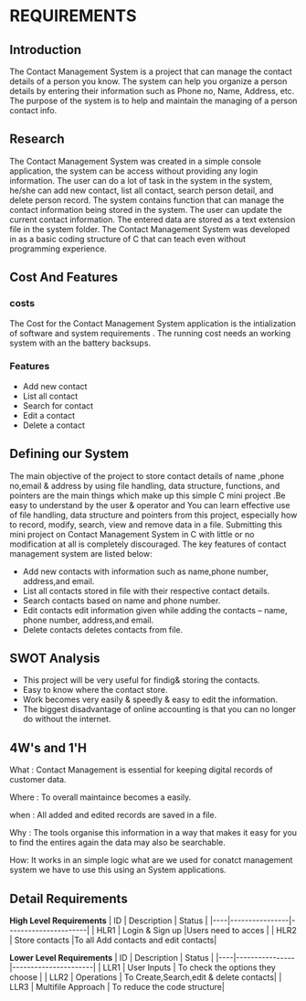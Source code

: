 # REQUIREMENTS
## Introduction
The Contact Management System is a project that can manage the contact details of a person you know. The system can help you organize a person details by entering their information such as Phone no, Name, Address, etc. The purpose of the system is to help and maintain the managing of a person contact info.
## Research
The Contact Management System was created in a simple console application, the system can be access without providing any login information. The user can do a lot of task in the system in the system, he/she can add new contact, list all contact, search person detail, and delete person record. The system contains function that can manage the contact information being stored in the system. The user can update the current contact information. The entered data are stored as a text extension file in the system folder. The Contact Management System was developed in as a basic coding structure of C that can teach even without programming experience.
## Cost And Features 
### costs
The Cost for the Contact Management System application is the intialization of software and system requirements . The running cost needs an working system with an the battery backsups. 
### Features
- Add new contact
- List all contact
- Search for contact
- Edit a contact
- Delete a contact
## Defining our System
The main objective of the project to store contact details of name ,phone no,email & address by using file handling, data structure, functions, and pointers are the main things which make up this simple C mini project .Be easy to understand by the user & operator and You can learn effective use of file handling, data structure and pointers from this project, especially how to record, modify, search, view and remove data in a file. Submitting this mini project on Contact Management System in C with little or no modification at all is completely discouraged.
The key features of contact management system are listed below:
- Add new contacts with information such as name,phone number, address,and email.
- List all contacts stored in file with their respective contact details.
- Search contacts based on name and phone number.
- Edit contacts edit information given while adding the contacts – name, phone number, address,and email.
- Delete contacts deletes contacts from file.
## SWOT Analysis
- This project will be very useful for findig& storing the contacts.
- Easy to know where the contact store.
- Work becomes very easily & speedly & easy to edit the information.
- The biggest disadvantage of online accounting is that you can no longer do without the internet. 
## 4W's and 1'H
What : Contact Management is essential for keeping digital records of customer data.

Where : To overall maintaince becomes a easily.

when : All added and edited records are saved in a file.

Why : The tools organise this information in a way that makes it easy for you to find the entires again the data may also be searchable.

How: It works in an simple logic what are we used for conatct management system we have to use this using an System applications.
## Detail Requirements
__High Level Requirements__
| ID |   Description  |             Status   |
|----|----------------|----------------------|
| HLR1 | Login & Sign up |Users need to acces |
| HLR2  | Store contacts |To  all Add contacts and edit contacts|

__Lower Level Requirements__
| ID |   Description  |             Status   |
|----|----------------|----------------------|
| LLR1 | User Inputs | To check the options they choose |
| LLR2 | Operations | To Create,Search,edit & delete contacts|
| LLR3 | Multifile Approach | To reduce the code structure|
